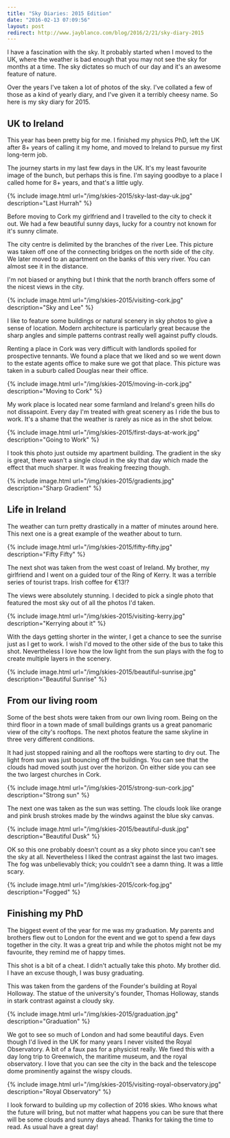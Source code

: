 ```yaml
---
title: "Sky Diaries: 2015 Edition"
date: "2016-02-13 07:09:56"
layout: post
redirect: http://www.jayblanco.com/blog/2016/2/21/sky-diary-2015
---
```


I have a fascination with the sky. It probably started when I moved to the UK, where the weather is bad enough that you may not see the sky for months at a time. The sky dictates so much of our day and it's an awesome feature of nature.

Over the years I've taken a lot of photos of the sky. I've collated a few of those as a kind of yearly diary, and I've given it a terribly cheesy name. So here is my sky diary for 2015.

## UK to Ireland

This year has been pretty big for me. I finished my physics PhD, left the UK after 8+ years of calling it my home, and moved to Ireland to pursue my first long-term job.

The journey starts in my last few days in the UK. It's my least favourite image of the bunch, but perhaps this is fine. I'm saying goodbye to a place I called home for 8+ years, and that's a little ugly.

{% include image.html url="/img/skies-2015/sky-last-day-uk.jpg" description="Last Hurrah" %}

Before moving to Cork my girlfriend and I travelled to the city to check it out. We had a few beautiful sunny days, lucky for a country not known for it's sunny climate.

The city centre is delimited by the branches of the river Lee. This picture was taken off one of the connecting bridges on the north side of the city. We later moved to an apartment on the banks of this very river. You can almost see it in the distance.

I'm not biased or anything but I think that the north branch offers some of the nicest views in the city.

{% include image.html url="/img/skies-2015/visiting-cork.jpg" description="Sky and Lee" %}

I like to feature some buildings or natural scenery in sky photos to give a sense of location. Modern architecture is particularly great because the sharp angles and simple patterns contrast really well against puffy clouds.

Renting a place in Cork was very difficult with landlords spoiled for prospective tennants. We found a place that we liked and so we went down to the estate agents office to make sure we got that place. This picture was taken in a suburb called Douglas near their office.

{% include image.html url="/img/skies-2015/moving-in-cork.jpg" description="Moving to Cork" %}

My work place is located near some farmland and Ireland's green hills do not dissapoint. Every day I'm treated with great scenery as I ride the bus to work. It's a shame that the weather is rarely as nice as in the shot below.

{% include image.html url="/img/skies-2015/first-days-at-work.jpg" description="Going to Work" %}

I took this photo just outside my apartment building. The gradient in the sky is great, there wasn't a single cloud in the sky that day which made the effect that much sharper. It was freaking freezing though.

{% include image.html url="/img/skies-2015/gradients.jpg" description="Sharp Gradient" %}

## Life in Ireland

The weather can turn pretty drastically in a matter of minutes around here. This next one is a great example of the weather about to turn.

{% include image.html url="/img/skies-2015/fifty-fifty.jpg" description="Fifty Fifty" %}

The next shot was taken from the west coast of Ireland. My brother, my girlfriend and I went on a guided tour of the Ring of Kerry. It was a terrible series of tourist traps. Irish coffee for €13!?

The views were absolutely stunning. I decided to pick a single photo that featured the most sky out of all the photos I'd taken.

{% include image.html url="/img/skies-2015/visiting-kerry.jpg" description="Kerrying about it" %}

With the days getting shorter in the winter, I get a chance to see the sunrise just as I get to work. I wish I'd moved to the other side of the bus to take this shot. Nevertheless I love how the low light from the sun plays with the fog to create multiple layers in the scenery.
 
{% include image.html url="/img/skies-2015/beautiful-sunrise.jpg" description="Beautiful Sunrise" %}

## From our living room

Some of the best shots were taken from our own living room. Being on the third floor in a town made of small buildings grants us a great panomaric view of the city's rooftops. The next photos feature the same skyline in three very different conditions.

It had just stopped raining and all the rooftops were starting to dry out. The light from sun was just bouncing off the buildings. You can see that the clouds had moved south just over the horizon. On either side you can see the two largest churches in Cork.

{% include image.html url="/img/skies-2015/strong-sun-cork.jpg" description="Strong sun" %}

The next one was taken as the sun was setting. The clouds look like orange and pink brush strokes made by the windws against the blue sky canvas.

{% include image.html url="/img/skies-2015/beautiful-dusk.jpg" description="Beautiful Dusk" %}

OK so this one probably doesn't count as a sky photo since you can't see the sky at all. Nevertheless I liked the contrast against the last two images. The fog was unbelievably thick; you couldn't see a damn thing. It was a little scary.

{% include image.html url="/img/skies-2015/cork-fog.jpg" description="Fogged" %}

## Finishing my PhD

The biggest event of the year for me was my graduation. My parents and brothers flew out to London for the event and we got to spend a few days together in the city. It was a great trip and while the photos might not be my favourite, they remind me of happy times.

This shot is a bit of a cheat. I didn't actually take this photo. My brother did. I have an excuse though, I was busy graduating.

This was taken from the gardens of the Founder's building at Royal Holloway. The statue of the university's founder, Thomas Holloway, stands in stark contrast against a cloudy sky.

{% include image.html url="/img/skies-2015/graduation.jpg" description="Graduation" %}

We got to see so much of London and had some beautiful days. Even though I'd lived in the UK for many years I never visited the Royal Observatory. A bit of a faux pas for a physicist really. We fixed this with a day long trip to Greenwich, the maritime museum, and the royal observatory. I love that you can see the city in the back and the telescope dome prominently against the wispy clouds. 

{% include image.html url="/img/skies-2015/visiting-royal-observatory.jpg" description="Royal Observatory" %}

I look forward to building up my collection of 2016 skies. Who knows what the future will bring, but not matter what happens you can be sure that there will be some clouds and sunny days ahead. Thanks for taking the time to read. As usual have a great day!
